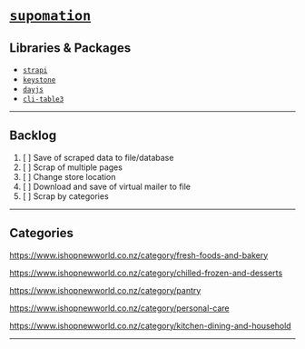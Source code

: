 
# [`supomation`](https://github.com/patevs/supomation)

## Libraries & Packages

- [`strapi`](https://github.com/strapi/strapi)
- [`keystone`](https://github.com/keystonejs/keystone)
- [`dayjs`](https://github.com/iamkun/dayjs)
- [`cli-table3`](https://github.com/cli-table/cli-table3)

---

## Backlog

1. [ ] Save of scraped data to file/database
2. [ ] Scrap of multiple pages
3. [ ] Change store location
4. [ ] Download and save of virtual mailer to file
5. [ ] Scrap by categories

---

## Categories

https://www.ishopnewworld.co.nz/category/fresh-foods-and-bakery

https://www.ishopnewworld.co.nz/category/chilled-frozen-and-desserts

https://www.ishopnewworld.co.nz/category/pantry

https://www.ishopnewworld.co.nz/category/personal-care

https://www.ishopnewworld.co.nz/category/kitchen-dining-and-household

---
